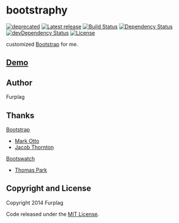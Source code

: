 bootstraphy
===========
[![deprecated](https://img.shields.io/badge/deprecated-youthful%20inexperience-red.svg)](https://img.shields.io/badge/deprecated-youthful%20inexperience-red.svg)
[![Latest release](http://img.shields.io/github/release/furplag/bootstraphy.svg)](https://github.com/furplag/bootstraphy/releases/latest)
[![Build Status](https://travis-ci.org/furplag/bootstraphy.svg?branch=master)](https://travis-ci.org/furplag/bootstraphy)
[![Dependency Status](https://david-dm.org/furplag/bootstraphy.svg?theme=shields.io)](https://david-dm.org/furplag/bootstraphy)
[![devDependency Status](https://david-dm.org/furplag/bootstraphy/dev-status.svg?theme=shields.io)](https://david-dm.org/furplag/bootstraphy#info=devDependencies)
[![License](https://img.shields.io/badge/license-MIT-brightgreen.svg)](LICENSE)

customized [Bootstrap](//github.com/twbs/bootstrap) for me.

[Demo](//furplag.github.io/bootstraphy)
------

Author
------
Furplag

Thanks
------
[Bootstrap](//github.com/twitter/bootstrap)
+ [Mark Otto](//github.com/mdo)
+ [Jacob Thornton](//github.com/fat)

[Bootswatch](//github.com/thomaspark/bootswatch)
+ [Thomas Park](//github.com/thomaspark)

Copyright and License
----
Copyright 2014 Furplag

Code released under the [MIT License](LICENSE).
